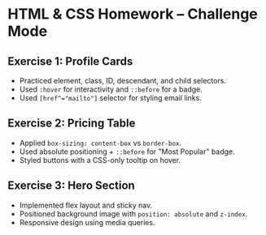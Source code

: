 # HTML & CSS Homework – Challenge Mode

## Exercise 1: Profile Cards
- Practiced element, class, ID, descendant, and child selectors.
- Used `:hover` for interactivity and `::before` for a badge.
- Used `[href^="mailto"]` selector for styling email links.

## Exercise 2: Pricing Table
- Applied `box-sizing: content-box` vs `border-box`.
- Used absolute positioning + `::before` for "Most Popular" badge.
- Styled buttons with a CSS-only tooltip on hover.

## Exercise 3: Hero Section
- Implemented flex layout and sticky nav.
- Positioned background image with `position: absolute` and `z-index`.
- Responsive design using media queries.

